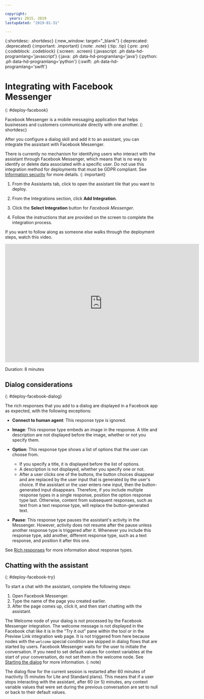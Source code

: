 ```yaml
---

copyright:
  years: 2015, 2019
lastupdated: "2019-01-31"

---
```


{:shortdesc: .shortdesc}
{:new_window: target="_blank"}
{:deprecated: .deprecated}
{:important: .important}
{:note: .note}
{:tip: .tip}
{:pre: .pre}
{:codeblock: .codeblock}
{:screen: .screen}
{:javascript: .ph data-hd-programlang='javascript'}
{:java: .ph data-hd-programlang='java'}
{:python: .ph data-hd-programlang='python'}
{:swift: .ph data-hd-programlang='swift'}

# Integrating with Facebook Messenger
{: #deploy-facebook}

Facebook Messenger is a mobile messaging application that helps businesses and customers communicate directly with one another.
{: shortdesc}

After you configure a dialog skill and add it to an assistant, you can integrate the assistant with Facebook Messenger.

There is currently no mechanism for identifying users who interact with the assistant through Facebook Messenger, which means that is no way to identify or delete data associated with a specific user. Do not use this integration method for deployments that must be GDPR compliant. See [Information security](information-security.html) for more details.
{: important}

1.  From the Assistants tab, click to open the assistant tile that you want to deploy.

1.  From the Integrations section, click **Add Integration**.

1.  Click the **Select Integration** button for *Facebook Messenger*.

1.  Follow the instructions that are provided on the screen to complete the integration process.

If you want to follow along as someone else walks through the deployment steps, watch this video.

<iframe class="embed-responsive-item" id="youtubeplayer" title="Walkthrough of the Facebook deployment steps" type="text/html" width="640" height="390" src="https://www.youtube.com/embed/8o-FFU5sYNM?rel=0" frameborder="0" webkitallowfullscreen mozallowfullscreen allowfullscreen> </iframe>

Duration: 8 minutes

## Dialog considerations
{: #deploy-facebook-dialog}

The rich responses that you add to a dialog are displayed in a Facebook app as expected, with the following exceptions:

- **Connect to human agent**: This response type is ignored.

- **Image**: This response type embeds an image in the response. A title and description are not displayed before the image, whether or not you specify them.

- **Option**: This response type shows a list of options that the user can choose from.

  - If you specify a title, it is displayed before the list of options.
  - A description is not displayed, whether you specify one or not.
  - After a user clicks one of the buttons, the button choices disappear and are replaced by the user input that is generated by the user's choice. If the assistant or the user enters new input, then the button-generated input disappears. Therefore, if you include multiple response types in a single response, position the option response type last. Otherwise, content from subsequent responses, such as text from a text response type, will replace the button-generated text.

- **Pause**: This response type pauses the assistant's activity in the Messenger. However, activity does not resume after the pause unless another response type is triggered after it. Whenever you include this response type, add another, different response type, such as a text response, and position it after this one.

See [Rich responses](dialog-overview.html#multimedia) for more information about response types.

## Chatting with the assistant
{: #deploy-facebook-try}

To start a chat with the assistant, complete the following steps:

1.  Open Facebook Messenger.
1.  Type the name of the page you created earlier.
1.  After the page comes up, click it, and then start chatting with the assistant.

The Welcome node of your dialog is not processed by the Facebook Messenger integration. The welcome message is not displayed in the Facebook chat like it is in the "Try it out" pane within the tool or in the Preview Link integration web page. It is not triggered from here because nodes with the `welcome` special condition are skipped in dialog flows that are started by users. Facebook Messenger waits for the user to initiate the conversation. If you need to set default values for context variables at the start of your conversation, do not set them in the welcome node. See [Starting the dialog](dialog-start.html) for more information.
{: note}

The dialog flow for the current session is restarted after 60 minutes of inactivity (5 minutes for Lite and Standard plans). This means that if a user stops interacting with the assistant, after 60 (or 5) minutes, any context variable values that were set during the previous conversation are set to null or back to their default values.